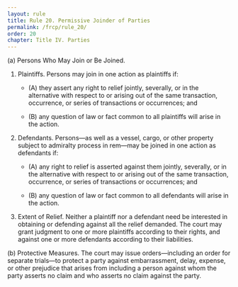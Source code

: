 ```yaml
---
layout: rule
title: Rule 20. Permissive Joinder of Parties
permalink: /frcp/rule_20/
order: 20
chapter: Title IV. Parties
---
```


(a) Persons Who May Join or Be Joined.


1. Plaintiffs. Persons may join in one action as plaintiffs if:


    - (A) they assert any right to relief jointly, severally, or in the alternative with respect to or arising out of the same transaction, occurrence, or series of transactions or occurrences; and


    - (B) any question of law or fact common to all plaintiffs will arise in the action.


2. Defendants. Persons—as well as a vessel, cargo, or other property subject to admiralty process in rem—may be joined in one action as defendants if:


    - (A) any right to relief is asserted against them jointly, severally, or in the alternative with respect to or arising out of the same transaction, occurrence, or series of transactions or occurrences; and


    - (B) any question of law or fact common to all defendants will arise in the action.


3. Extent of Relief. Neither a plaintiff nor a defendant need be interested in obtaining or defending against all the relief demanded. The court may grant judgment to one or more plaintiffs according to their rights, and against one or more defendants according to their liabilities.


(b) Protective Measures. The court may issue orders—including an order for separate trials—to protect a party against embarrassment, delay, expense, or other prejudice that arises from including a person against whom the party asserts no claim and who asserts no claim against the party.

